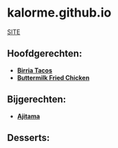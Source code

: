 # kalorme.github.io

[SITE](kalorme.github.io)

<h2>Hoofdgerechten:</h2>

+ **[Birria Tacos](https://kalorme.github.io/Birria%20Quesa%20Tacos.html)**
+ **[Buttermilk Fried Chicken](https://kalorme.github.io/Buttermilk_Fried_Chicken.html)**

<h2>Bijgerechten:</h2>

+ **[Ajitama](https://kalorme.github.io/Ajitama.html)**

<h2>Desserts:</h2>